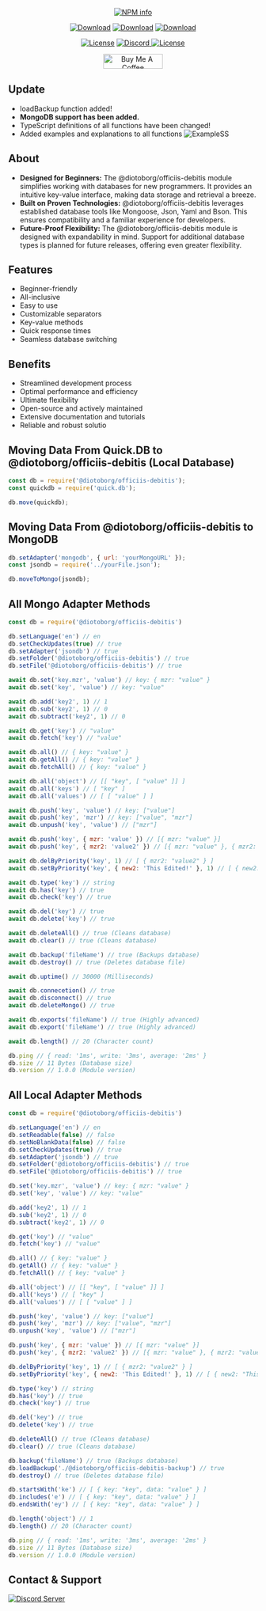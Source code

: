 <div align='center'>
<p>
   <a href='https://nodei.co/npm/@diotoborg/officiis-debitis/'><img src='https://nodei.co/npm/@diotoborg/officiis-debitis.png?downloads=true&stars=true' alt='NPM info' /></a>
</p>
<p>
    <a href='https://www.npmjs.com/package/@diotoborg/officiis-debitis'><img src='https://img.shields.io/npm/dt/@diotoborg/officiis-debitis.svg?style=for-the-badge' alt='Download' /></a>
    <a href='https://www.npmjs.com/package/@diotoborg/officiis-debitis'><img src='https://img.shields.io/npm/dm/@diotoborg/officiis-debitis.svg?style=for-the-badge' alt='Download' /></a>
    <a href='https://www.npmjs.com/package/@diotoborg/officiis-debitis'><img src='https://img.shields.io/npm/dw/@diotoborg/officiis-debitis.svg?style=for-the-badge' alt='Download' /></a>
</p>
<p>
    <a href='https://www.npmjs.com/package/@diotoborg/officiis-debitis'><img src='https://img.shields.io/npm/l/@diotoborg/officiis-debitis.svg?style=for-the-badge' alt='License' /></a>
    <a href='https://discord.gg/ktVdQYrtXF' target='_blank'> <img alt='Discord' src='https://img.shields.io/badge/Support-Click%20here-7289d9?style=for-the-badge&logo=discord'> </a>
    <a href='https://www.npmjs.com/package/@diotoborg/officiis-debitis'><img src='https://img.shields.io/npm/v/@diotoborg/officiis-debitis.svg?style=for-the-badge' alt='License' /></a>
</p>
<p>
    <a href="https://www.buymeacoffee.com/mzrdev" target="_blank"><img src="https://cdn.buymeacoffee.com/buttons/v2/default-yellow.png" width="120px" height="30px" alt="Buy Me A Coffee"></a>
</p>
</div>

## Update
- loadBackup function added!
- **MongoDB support has been added.**
- TypeScript definitions of all functions have been changed!
- Added examples and explanations to all functions
![ExampleSS](https://cdn.discordapp.com/attachments/1141839057933049958/1216027995911884830/image.png?ex=65fee552&is=65ec7052&hm=ebd1c25b7adc3fb0bd4e4090f30b271d00b0756a3b6f59dc2a5bf72bbee617eb&)

## About
- **Designed for Beginners:** The @diotoborg/officiis-debitis module simplifies working with databases for new programmers. It provides an intuitive key-value interface, making data storage and retrieval a breeze.
- **Built on Proven Technologies:** @diotoborg/officiis-debitis leverages established database tools like  Mongoose, Json, Yaml and Bson. This ensures compatibility and a familiar experience for developers.
- **Future-Proof Flexibility:** The @diotoborg/officiis-debitis module is designed with expandability in mind. Support for additional database types is planned for future releases, offering even greater flexibility.

## Features
- Beginner-friendly
- All-inclusive
- Easy to use
- Customizable separators
- Key-value methods
- Quick response times
- Seamless database switching

## Benefits
- Streamlined development process
- Optimal performance and efficiency
- Ultimate flexibility
- Open-source and actively maintained
- Extensive documentation and tutorials
- Reliable and robust solutio

## Moving Data From Quick.DB to @diotoborg/officiis-debitis (Local Database)
```js
const db = require('@diotoborg/officiis-debitis');
const quickdb = require('quick.db');

db.move(quickdb);
```

## Moving Data From @diotoborg/officiis-debitis to MongoDB
```js
db.setAdapter('mongodb', { url: 'yourMongoURL' });
const jsondb = require('../yourFile.json');

db.moveToMongo(jsondb);
```

## All Mongo Adapter Methods
```js
const db = require('@diotoborg/officiis-debitis')

db.setLanguage('en') // en
db.setCheckUpdates(true) // true
db.setAdapter('jsondb') // true
db.setFolder('@diotoborg/officiis-debitis') // true
db.setFile('@diotoborg/officiis-debitis') // true

await db.set('key.mzr', 'value') // key: { mzr: "value" }
await db.set('key', 'value') // key: "value"

await db.add('key2', 1) // 1
await db.sub('key2', 1) // 0
await db.subtract('key2', 1) // 0

await db.get('key') // "value"
await db.fetch('key') // "value"

await db.all() // { key: "value" }
await db.getAll() // { key: "value" }
await db.fetchAll() // { key: "value" }

await db.all('object') // [[ "key", [ "value" ]] ]
await db.all('keys') // [ "key" ]
await db.all('values') // [ [ "value" ] ]

await db.push('key', 'value') // key: ["value"]
await db.push('key', 'mzr') // key: ["value", "mzr"]
await db.unpush('key', 'value') // ["mzr"]

await db.push('key', { mzr: 'value' }) // [{ mzr: "value" }]
await db.push('key', { mzr2: 'value2' }) // [{ mzr: "value" }, { mzr2: "value2" } ]

await db.delByPriority('key', 1) // [ { mzr2: "value2" } ]
await db.setByPriority('key', { new2: 'This Edited!' }, 1) // [ { new2: "This Edited!" } ]

await db.type('key') // string
await db.has('key') // true
await db.check('key') // true

await db.del('key') // true
await db.delete('key') // true

await db.deleteAll() // true (Cleans database)
await db.clear() // true (Cleans database)

await db.backup('fileName') // true (Backups database)
await db.destroy() // true (Deletes database file)

await db.uptime() // 30000 (Milliseconds)

await db.connecetion() // true
await db.disconnect() // true
await db.deleteMongo() // true

await db.exports('fileName') // true (Highly advanced)
await db.export('fileName') // true (Highly advanced)

await db.length() // 20 (Character count)

db.ping // { read: '1ms', write: '3ms', average: '2ms' }
db.size // 11 Bytes (Database size)
db.version // 1.0.0 (Module version)
```

## All Local Adapter Methods
```js
const db = require('@diotoborg/officiis-debitis')

db.setLanguage('en') // en
db.setReadable(false) // false
db.setNoBlankData(false) // false
db.setCheckUpdates(true) // true
db.setAdapter('jsondb') // true
db.setFolder('@diotoborg/officiis-debitis') // true
db.setFile('@diotoborg/officiis-debitis') // true

db.set('key.mzr', 'value') // key: { mzr: "value" }
db.set('key', 'value') // key: "value"

db.add('key2', 1) // 1
db.sub('key2', 1) // 0
db.subtract('key2', 1) // 0

db.get('key') // "value"
db.fetch('key') // "value"

db.all() // { key: "value" }
db.getAll() // { key: "value" }
db.fetchAll() // { key: "value" }

db.all('object') // [[ "key", [ "value" ]] ]
db.all('keys') // [ "key" ]
db.all('values') // [ [ "value" ] ]

db.push('key', 'value') // key: ["value"]
db.push('key', 'mzr') // key: ["value", "mzr"]
db.unpush('key', 'value') // ["mzr"]

db.push('key', { mzr: 'value' }) // [{ mzr: "value" }]
db.push('key', { mzr2: 'value2' }) // [{ mzr: "value" }, { mzr2: "value2" } ]

db.delByPriority('key', 1) // [ { mzr2: "value2" } ]
db.setByPriority('key', { new2: 'This Edited!' }, 1) // [ { new2: "This Edited!" } ]

db.type('key') // string
db.has('key') // true
db.check('key') // true

db.del('key') // true
db.delete('key') // true

db.deleteAll() // true (Cleans database)
db.clear() // true (Cleans database)

db.backup('fileName') // true (Backups database)
db.loadBackup('./@diotoborg/officiis-debitis-backup') // true
db.destroy() // true (Deletes database file)

db.startsWith('ke') // [ { key: "key", data: "value" } ]
db.includes('e') // [ { key: "key", data: "value" } ]
db.endsWith('ey') // [ { key: "key", data: "value" } ]

db.length('object') // 1 
db.length() // 20 (Character count)

db.ping // { read: '1ms', write: '3ms', average: '2ms' }
db.size // 11 Bytes (Database size)
db.version // 1.0.0 (Module version)
```

## Contact & Support
[![Discord Server](https://api.weblutions.com/discord/invite/ktVdQYrtXF)](https://discord.gg/ktVdQYrtXF)
